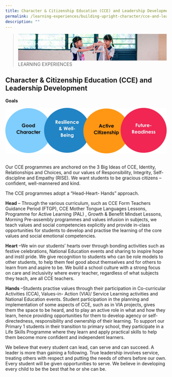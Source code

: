 ```yaml
---
title: Character & Citizenship Education (CCE) and Leadership Development
permalink: /learning-experiences/building-upright-character/cce-and-leadership-development/
description: ""
---
```

>![](/images/Learning%20Experiences/learning-experiences_banner.jpg)
>LEARNING EXPERIENCES


## Character & Citizenship Education (CCE) and Leadership Development


**Goals**

  ![](/images/CCE/CCE%20Goals.jpg)
	
<br>
Our CCE programmes are anchored on the 3 Big Ideas of CCE, Identity,
Relationships and Choices, and our values of Responsibility, Integrity, Self-discipline and Empathy (RISE). We want students to be gracious citizens – confident, well-mannered and kind.

The CCE programmes adopt a “Head-Heart- Hands” approach.

**Head** – Through the various curriculum, such as CCE Form Teachers Guidance Period (FTGP), CCE Mother Tongue Languages Lessons, Programme for Active Learning (PAL) , Growth &amp; Benefit Mindset Lessons, Morning Pre-assembly programmes and values infusion in subjects, we teach values and social competencies explicitly and provide in-class opportunities for students to develop and practise the learning of the core values and social emotional competencies.

**Heart** –We win our students’ hearts over through bonding activities such as festive celebrations, National Education events and sharing to inspire hope and instil pride. We give recognition to students who can be role models to other students, to help them feel good about themselves and for others to learn from and aspire to be.
We build a school culture with a strong focus on care and inclusivity where every teacher, regardless of what subjects they teach, are all CCE teachers.

**Hands** –Students practise values through their participation in Co-curricular Activities (CCA), Values-in- Action (VIA)/ Service Learning activities and National Education events. Student participation in the planning and implementation of some aspects of CCE, such as in VIA projects, gives them the space to be heard, and to play an active role in what and how they learn, hence providing opportunities for them to develop agency or self-directedness, responsibility and ownership of their learning. To support our Primary 1 students in their transition to primary school, they participate in a Life Skills Programme where they learn and apply practical skills to help them become more confident and independent learners.

We believe that every student can lead, can serve and can succeed. A leader is more than gaining a following. True leadership involves service, treating others with respect and putting the needs of others before our own. Every student will be given opportunities to serve. We believe in developing every child to be the best that he or she can be.